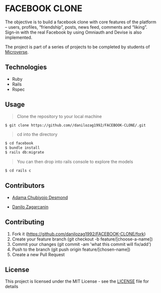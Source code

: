 # FACEBOOK CLONE

The objective is to build a facebook clone with core features of the platform – users, profiles, “friendship”, posts, news feed, comments and “liking”. Sign-in with the real Facebook by using Omniauth and Devise is also implemented.

The project is part of a series of projects to be completed by students of [Microverse](https://www.microverse.org/ "The Global School for Remote Software Developers!").


## Technologies

- Ruby 
- Rails 
- Rspec

## Usage

> Clone the repository to your local machine

```sh
$ git clone https://github.com//danilozag1992/FACEBOOK-CLONE/.git
```

> cd into the directory

```sh
$ cd facebook
$ bundle install
$ rails db:migrate
```

> You can then drop into rails console to explore the models

```sh
$ cd rails c
```

## Contributors

* [Adama Chubiyojo Desmond](https://github.com/kobiyoyo)

* [Danilo Zagarcanin ](https://github.com/danilozag1992)

## Contributing

1. Fork it (https://github.com/danilozag1992/FACEBOOK-CLONE/fork)
2. Create your feature branch (git checkout -b feature/[choose-a-name])
3. Commit your changes (git commit -am 'what this commit will fix/add')
4. Push to the branch (git push origin feature/[chosen-name])
5. Create a new Pull Request

## License

This project is licensed under the MIT License - see the [LICENSE](./LICENSE) file for details
 






